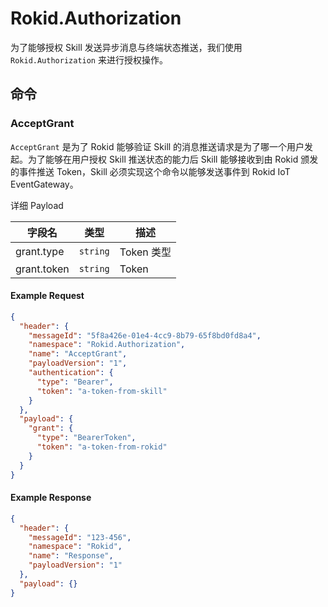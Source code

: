 # Rokid.Authorization

为了能够授权 Skill 发送异步消息与终端状态推送，我们使用 `Rokid.Authorization` 来进行授权操作。

## 命令

### AcceptGrant

`AcceptGrant` 是为了 Rokid 能够验证 Skill 的消息推送请求是为了哪一个用户发起。为了能够在用户授权 Skill 推送状态的能力后 Skill 能够接收到由 Rokid 颁发的事件推送 Token，Skill 必须实现这个命令以能够发送事件到 Rokid IoT EventGateway。

详细 Payload

字段名 | 类型 | 描述
--- | --- | ---
grant.type | `string` | Token 类型
grant.token | `string` | Token

#### Example Request
```json
{
  "header": {
    "messageId": "5f8a426e-01e4-4cc9-8b79-65f8bd0fd8a4",
    "namespace": "Rokid.Authorization",
    "name": "AcceptGrant",
    "payloadVersion": "1",
    "authentication": {
      "type": "Bearer",
      "token": "a-token-from-skill"
    }
  },
  "payload": {
    "grant": {
      "type": "BearerToken",
      "token": "a-token-from-rokid"
    }
  }
}
```
#### Example Response
```json
{
  "header": {
    "messageId": "123-456",
    "namespace": "Rokid",
    "name": "Response",
    "payloadVersion": "1"
  },
  "payload": {}
}
```
